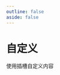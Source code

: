 ```yaml
---
outline: false
aside: false
---
```


# 自定义

使用插槽自定义内容

<demo vue="CustomDemo.vue"
 :vueFiles="['CustomDemo.vue']"/>

<br/>

<!-- @include: ../api/api-zh.md -->
